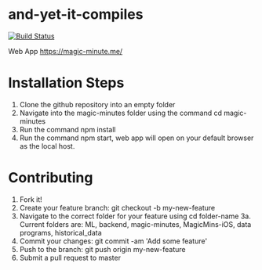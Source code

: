 # and-yet-it-compiles
[![Build Status](https://travis-ci.com/colebergmann/and-yet-it-compiles.svg?branch=master)](https://travis-ci.com/colebergmann/and-yet-it-compiles)

Web App
https://magic-minute.me/


# Installation Steps
1. Clone the github repository into an empty folder
2. Navigate into the magic-minutes folder using the command cd magic-minutes
3. Run the command npm install
4. Run the command npm start, web app will open on your default browser as the local host.


# Contributing
1. Fork it!
2. Create your feature branch: git checkout -b my-new-feature
3. Navigate to the correct folder for your feature using cd folder-name
3a. Current folders are: ML, backend, magic-minutes, MagicMins-iOS, data programs, historical_data
4. Commit your changes: git commit -am 'Add some feature'
5. Push to the branch: git push origin my-new-feature
6. Submit a pull request to master

